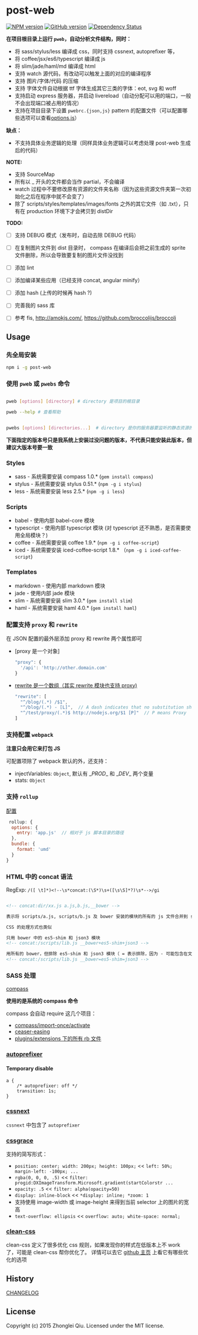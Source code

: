 # post-web
[![NPM version](https://badge.fury.io/js/post-web.svg)](https://npmjs.org/package/post-web)
[![GitHub version][git-tag-image]][project-url]
[![Dependency Status][daviddm-url]][daviddm-image] 
<!--
[![Build Status][travis-image]][travis-url]
[![Code Climate][climate-image]][climate-url]
[![Coverage Status][coveralls-image]][coveralls-url] 
-->


__在项目根目录上运行 `pweb`，自动分析文件结构，同时：__

- 将 sass/stylus/less 编译成 css，同时支持 cssnext, autoprefixer 等，
- 将 coffee/jsx/es6/typescript 编译成 js
- 将 slim/jade/haml/md 编译成 html
- 支持 watch 源代码，有改动可以触发上面的对应的编译程序
- 支持 图片/字体/代码 的压缩
- 支持 字体文件自动根据 ttf 字体生成其它三类的字体：eot, svg 和 woff
- 支持启动 express 服务器，并启动 livereload（自动分配可以用的端口，一般不会出现端口被占用的情况）
- 支持在项目目录下设置 `pwebrc.{json,js}` pattern 的配置文件（可以配置哪些选项可以查看[options.js](./src/options.js)）
<!-- - 支持 将 ttf 字体生成 css：主要作用是生成 iconfont -->


__缺点：__

- 不支持具体业务逻辑的处理（同样具体业务逻辑可以考虑处理 post-web 生成后的代码）


__NOTE:__

* 支持 SourceMap
* 所有以 _ 开头的文件都会当作 partial，不会编译
* watch 过程中不要修改原有资源的文件夹名称（因为这些资源文件夹第一次初始化之后在程序中就不会变了）
* 除了 scripts/styles/templates/images/fonts 之外的其它文件（如 .txt），只有在 production 环境下才会拷贝到 distDir


__TODO:__

* [ ] 支持 DEBUG 模式（发布时，自动去除 DEBUG 代码）
* [ ] 在复制图片文件到 dist 目录时， compass 在编译后会把之前生成的 sprite 文件删除，所以会导致要复制的图片文件没找到
* [ ] 添加 lint
* [ ] 添加编译某些应用（已经支持 concat, angular minify）
* [ ] 添加 hash (上传的时候再 hash ?)
* [ ] 完善我的 sass 库
* [ ] 参考 fis, http://amokjs.com/, https://github.com/broccolijs/broccoli


## Usage

### 先全局安装

```bash
npm i -g post-web
```

### 使用 `pweb` 或 `pwebs` 命令


```bash

pweb [options] [directory] # directory 是项目的根目录

pweb --help # 查看帮助


```

```bash

pwebs [options] [directories...]  # directory 是你的服务器要监听的静态资源的文件夹


```

__下面指定的版本号只是我系统上安装过没问题的版本，不代表只能安装此版本，但建议大版本号要一致__

### Styles

* sass        - 系统需要安装 compass 1.0.*  (`gem install compass`)
* stylus      - 系统需要安装 stylus 0.51.*  (`npm -g i stylus`)
* less        - 系统需要安装 less 2.5.*     (`npm -g i less`)

### Scripts

* babel       - 使用内部 babel-core 模块
* typescript  - 使用内部 typescript 模块 (对 typescript 还不熟悉，是否需要使用全局模块？)
* coffee      - 系统需要安装 coffee 1.9.*  (`npm -g i coffee-script`)
* iced        - 系统需要安装 iced-coffee-script 1.8.*  （`npm -g i iced-coffee-script`)

### Templates

* markdown    - 使用内部 markdown 模块
* jade        - 使用内部 jade 模块
* slim        - 系统需要安装 slim 3.0.* (`gem install slim`)
* haml        - 系统需要安装 haml 4.0.* (`gem install haml`)


### 配置支持 `proxy` 和 `rewrite`

在 JSON 配置的最外层添加 proxy 和 rewrite 两个属性即可

* [proxy 是一个对象]
  ```js
  "proxy": {
    '/api': 'http://other.domain.com'
  }
  ```
* [rewrite 是一个数组（其实 rewrite 模块也支持 proxy)](https://www.npmjs.com/package/connect-modrewrite)
  ```js
  "rewrite": [
    "^/blog/(.*) /$1",
    "^/blog/(.*) - [L]",  // A dash indicates that no substitution should be performed.
    "^/test/proxy/(.*)$ http://nodejs.org/$1 [P]"  // P means Proxy
  ]
  ```

### 支持配置 `webpack`

**注意只会用它来打包 JS**

可配置项除了 webpack 默认的外，还支持：

- injectVariables: `Object`, 默认有 \__PROD__ 和 \__DEV__ 两个变量
- stats: `Object`

### 支持 `rollup`

[配置](https://github.com/rollup/rollup/wiki/JavaScript-API#rolluprollup-options-)

```js
 rollup: {
  options: {
    entry: 'app.js'  // 相对于 js 脚本目录的路径
  },
  bundle: {
    format: 'umd'
  }
}
```



### HTML 中的 concat 语法

RegExp: `/([ \t]*)<!--\s*concat:(\S*)\s+([\s\S]*?)\s*-->/gi`

```html

<!-- concat:dir/xx.js a.js,b.js,__bower -->

表示将 scripts/a.js, scripts/b.js 及 bower 安装的模块的所有的 js 文件合并到 scripts/dir/xx.js 中

CSS 的处理方式也类似

```

```html
只用 bower 中的 es5-shim 和 json3 模块
<!-- concat:/scripts/lib.js __bower+es5-shim+json3 -->
```

```html
用所有的 bower，但排除 es5-shim 和 json3 模块（ = 表示排除，因为 - 可能包含在文件名中，所以不能用）
<!-- concat:/scripts/lib.js __bower=es5-shim=json3 -->
```

### SASS 处理

[compass](http://compass-style.org/)

__使用的是系统的 compass 命令__

compass 会自动 require 这几个项目：

- [compass/import-once/activate](https://github.com/Compass/compass/tree/master/import-once)
- [ceaser-easing](https://github.com/jhardy/compass-ceaser-easing)
- [plugins/extensions 下的所有 rb 文件](./plugins/extensions)



### [autoprefixer](https://github.com/postcss/autoprefixer)

#### Temporary disable

```
a {
    /* autoprefixer: off */
    transition: 1s;
}
```

### [cssnext](https://github.com/cssnext/cssnext)

`cssnext` 中包含了 `autoprefixer`


### [cssgrace](https://github.com/cssdream/cssgrace)

支持的简写形式：

* `position: center; width: 200px; height: 100px;` << `left: 50%; margin-left: -100px; ...` 
* `rgba(0, 0, 0, .5)`     << `filter: progid:DXImageTransform.Microsoft.gradient(startColorstr ...`
* `opacity: .5`           << `filter: alpha(opacity=50)`
* `display: inline-block` << `*display: inline; *zoom: 1`
* 支持使用 image-width 或 image-height 来得到当前 selector 上的图片的宽高
* `text-overflow: ellipsis` << `overflow: auto; white-space: normal;`

### [clean-css](https://github.com/jakubpawlowicz/clean-css)

clean-css 定义了很多优化 css 规则，如果发现你的样式在低版本上不 work 了，可能是 clean-css 帮你优化了。
详情可以去它 [github 主页](https://github.com/jakubpawlowicz/clean-css) 上看它有哪些优化的选项




## History

[CHANGELOG](CHANGELOG.md)


## License

Copyright (c) 2015 Zhonglei Qiu. Licensed under the MIT license.



[project-url]: https://github.com/qiu8310/post-web
[git-tag-image]: http://img.shields.io/github/tag/qiu8310/post-web.svg
[climate-url]: https://codeclimate.com/github/qiu8310/post-web
[climate-image]: https://codeclimate.com/github/qiu8310/post-web/badges/gpa.svg
[travis-url]: https://travis-ci.org/qiu8310/post-web
[travis-image]: https://travis-ci.org/qiu8310/post-web.svg?branch=master
[daviddm-url]: https://david-dm.org/qiu8310/post-web.svg?theme=shields.io
[daviddm-image]: https://david-dm.org/qiu8310/post-web
[coveralls-url]: https://coveralls.io/r/qiu8310/post-web
[coveralls-image]: https://coveralls.io/repos/qiu8310/post-web/badge.png

